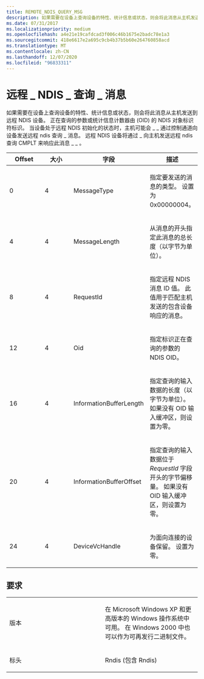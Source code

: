 ```yaml
---
title: REMOTE_NDIS_QUERY_MSG
description: 如果需要在设备上查询设备的特性、统计信息或状态，则会将此消息从主机发送到远程 NDIS 设备。
ms.date: 07/31/2017
ms.localizationpriority: medium
ms.openlocfilehash: a4e21e19cafdcad3f006c46b1675e2badc78e1a3
ms.sourcegitcommit: 418e6617e2a695c9cb4b37b5b60e264760858acd
ms.translationtype: MT
ms.contentlocale: zh-CN
ms.lasthandoff: 12/07/2020
ms.locfileid: "96833311"
---
```

# <a name="remote_ndis_query_msg"></a>远程 \_ NDIS \_ 查询 \_ 消息


如果需要在设备上查询设备的特性、统计信息或状态，则会将此消息从主机发送到远程 NDIS 设备。 正在查询的参数或统计信息计数器由 (OID) 的 NDIS 对象标识符标识。 当设备处于远程 NDIS 初始化的状态时，主机可能会 \_ \_ 通过控制通道向设备发送远程 ndis 查询 \_ 消息。 远程 NDIS 设备将通过 \_ 向主机发送远程 ndis 查询 CMPLT 来响应此消息 \_ \_ 。

<table>
<colgroup>
<col width="25%" />
<col width="25%" />
<col width="25%" />
<col width="25%" />
</colgroup>
<thead>
<tr class="header">
<th>Offset</th>
<th>大小</th>
<th>字段</th>
<th>描述</th>
</tr>
</thead>
<tbody>
<tr class="odd">
<td><p>0</p></td>
<td><p>4</p></td>
<td><p>MessageType</p></td>
<td><p>指定要发送的消息的类型。 设置为0x00000004。</p></td>
</tr>
<tr class="even">
<td><p>4</p></td>
<td><p>4</p></td>
<td><p>MessageLength</p></td>
<td><p>从消息的开头指定此消息的总长度（以字节为单位）。</p></td>
</tr>
<tr class="odd">
<td><p>8</p></td>
<td><p>4</p></td>
<td><p>RequestId</p></td>
<td><p>指定远程 NDIS 消息 ID 值。 此值用于匹配主机发送的包含设备响应的消息。</p></td>
</tr>
<tr class="even">
<td><p>12</p></td>
<td><p>4</p></td>
<td><p>Oid</p></td>
<td><p>指定标识正在查询的参数的 NDIS OID。</p></td>
</tr>
<tr class="odd">
<td><p>16</p></td>
<td><p>4</p></td>
<td><p>InformationBufferLength</p></td>
<td><p>指定查询的输入数据的长度（以字节为单位）。 如果没有 OID 输入缓冲区，则设置为零。</p></td>
</tr>
<tr class="even">
<td><p>20</p></td>
<td><p>4</p></td>
<td><p>InformationBufferOffset</p></td>
<td><p>指定查询的输入数据位于 <em>RequestId</em> 字段开头的字节偏移量。 如果没有 OID 输入缓冲区，则设置为零。</p></td>
</tr>
<tr class="odd">
<td><p>24</p></td>
<td><p>4</p></td>
<td><p>DeviceVcHandle</p></td>
<td><p>为面向连接的设备保留。 设置为零。</p></td>
</tr>
</tbody>
</table>

 

<a name="requirements"></a>要求
------------

<table>
<colgroup>
<col width="50%" />
<col width="50%" />
</colgroup>
<tbody>
<tr class="odd">
<td><p>版本</p></td>
<td><p>在 Microsoft Windows XP 和更高版本的 Windows 操作系统中可用。 在 Windows 2000 中也可以作为可再发行二进制文件。</p></td>
</tr>
<tr class="even">
<td><p>标头</p></td>
<td>Rndis (包含 Rndis) </td>
</tr>
</tbody>
</table>

 

 




